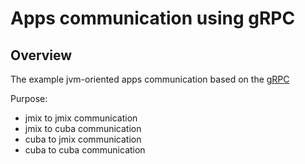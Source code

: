 # Apps communication using gRPC  

## Overview
The example jvm-oriented apps communication based on the [gRPC](https://grpc.io)

Purpose:
* jmix to jmix communication
* jmix to cuba communication
* cuba to jmix communication
* cuba to cuba communication
